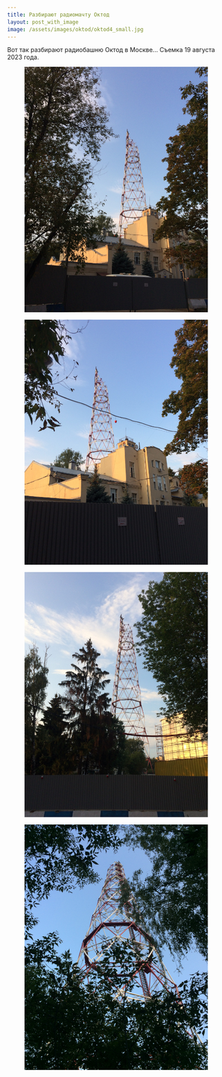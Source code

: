 ```yaml
---
title: Разбирают радиомачту Октод
layout: post_with_image
image: /assets/images/oktod/oktod4_small.jpg
---
```


Вот так разбирают радиобашню Октод в Москве...
Съемка 19 августа 2023 года.

<figure><a href="/assets/images/oktod/oktod1_full.jpg"><img src="/assets/images/oktod/oktod1_small.jpg"/></a></figure>
<figure><a href="/assets/images/oktod/oktod2_full.jpg"><img src="/assets/images/oktod/oktod2_small.jpg"/></a></figure>
<figure><a href="/assets/images/oktod/oktod3_full.jpg"><img src="/assets/images/oktod/oktod3_small.jpg"/></a></figure>
<figure><a href="/assets/images/oktod/oktod4_full.jpg"><img src="/assets/images/oktod/oktod4_small.jpg"/></a></figure>
